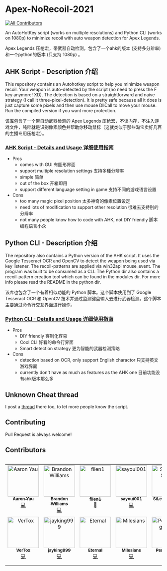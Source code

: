 # Apex-NoRecoil-2021
<!-- ALL-CONTRIBUTORS-BADGE:START - Do not remove or modify this section -->
[![All Contributors](https://img.shields.io/badge/all_contributors-12-orange.svg?style=flat-square)](#contributors-)
<!-- ALL-CONTRIBUTORS-BADGE:END -->
An AutoHotKey script (works on multiple resolutions) and Python CLI (works on 1080p) to minimize recoil with auto weapon detection for Apex Legends. 

Apex Legends 压枪宏，带武器自动检测，包含了一个ahk的版本 (支持多分辨率) 和一个python的版本 (只支持 1080p) 。


## AHK Script - Description 介绍
This repository contains an Autohotkey script to help you minimize weapon recoil. Your weapon is auto-detected by the script (no need to press the F key anymore! XD). The detection is based on a straightforward and naive strategy (I call it three-pixel-detection). It is pretty safe because all it does is just capture some pixels and then use mouse DllCall to move your mouse. Run the compiled version if you want more protection. 

该库包含了一个带自动武器检测的 Apex Legends 压枪宏，不读内存，不注入游戏文件，纯粹就是识别像素颜色并帮助你移动鼠标（这就类似于那些淘宝卖好几百的主播专用压枪宏）。

### [AHK Script - Details and Usage 详细使用指南](https://github.com/mgsweet/Apex-NoRecoil-2021/tree/main/AHK)

- Pros
  - comes with GUI 有圖形界面
  - support multiple resolution settings 支持多種分辨率
  - simple 简单
  - out of the box 开箱即用
  - support different language setting in game 支持不同的游戏语言设置
- Cons
  - too many magic pixel position 太多神奇的像素位置设定
  - need lots of modification to support other resolution 很难去支持别的分辨率
  - not many people know how to code with AHK, not DIY friendly 脚本编程语言小众

## Python CLI - Description 介绍
The repository also contains a Python version of the AHK script. It uses the Google Tesseract OCR and OpenCV to detect the weapon being used via key listener. The recoil-patterns are applied via win32api mouse_event. The program was built to be consumed as a CLI. The Python dir also contains a recoil-pattern creation tool which can be found in the modules dir. For more info please read the README in the python dir.

该库也包含了一个有着相似功能的 Python 脚本。这个脚本使用到了 Google Tesseract OCR 和 OpenCV 技术并通过监测键盘输入去进行武器检测。这个脚本主要通过命令行交互界面进行操作。

### [Python CLI - Details and Usage 详细使用指南](https://github.com/mgsweet/Apex-NoRecoil-2021/tree/main/python)

- Pros
  - DIY friendly 客制化容易
  - Cool CLI 好看的命令行界面
  - Smart detection strategy 更为智能的武器检测策略
- Cons
  - detection based on OCR, only support English charactor 只支持英文游戏界面
  - currently don't have as much as features as the AHK one 目前功能没有ahk版本那么多

## Unknown Cheat thread 
I post a [thread](https://www.unknowncheats.me/forum/apex-legends/476508-apex-norecoil-2021-official-post-auto-detect-multiple-resolution-supported.html) there too, to let more people know the script.

## Contributing
Pull Request is always welcome!

## Contributors
<table>
  <tr>
<!-- ALL-CONTRIBUTORS-LIST:START - Do not remove or modify this section -->
<!-- prettier-ignore-start -->
<!-- markdownlint-disable -->
<table>
  <tbody>
    <tr>
      <td align="center" valign="top" width="14.28%"><a href="http://mgsweet.com"><img src="https://avatars.githubusercontent.com/u/15327389?v=4?s=100" width="100px;" alt="Aaron Yau"/><br /><sub><b>Aaron Yau</b></sub></a><br /><a href="https://github.com/mgsweet/Apex-NoRecoil-2021/commits?author=mgsweet" title="Code">💻</a></td>
      <td align="center" valign="top" width="14.28%"><a href="https://www.wemakeart.co.za"><img src="https://avatars.githubusercontent.com/u/21266436?v=4?s=100" width="100px;" alt="Brandon Williams"/><br /><sub><b>Brandon Williams</b></sub></a><br /><a href="https://github.com/mgsweet/Apex-NoRecoil-2021/commits?author=krampus-nuggets" title="Code">💻</a></td>
      <td align="center" valign="top" width="14.28%"><a href="https://github.com/filen1"><img src="https://avatars.githubusercontent.com/u/88589472?v=4?s=100" width="100px;" alt="filen1"/><br /><sub><b>filen1</b></sub></a><br /><a href="#data-filen1" title="Data">🔣</a></td>
      <td align="center" valign="top" width="14.28%"><a href="https://github.com/sayoui001"><img src="https://avatars.githubusercontent.com/u/89756686?v=4?s=100" width="100px;" alt="sayoui001"/><br /><sub><b>sayoui001</b></sub></a><br /><a href="https://github.com/mgsweet/Apex-NoRecoil-2021/commits?author=sayoui001" title="Code">💻</a></td>
      <td align="center" valign="top" width="14.28%"><a href="https://github.com/SiLeNT-Sooul"><img src="https://avatars.githubusercontent.com/u/72454428?v=4?s=100" width="100px;" alt="SiLeNT-Sooul"/><br /><sub><b>SiLeNT-Sooul</b></sub></a><br /><a href="#data-SiLeNT-Sooul" title="Data">🔣</a></td>
      <td align="center" valign="top" width="14.28%"><a href="https://github.com/ThirdPetros"><img src="https://avatars.githubusercontent.com/u/60510041?v=4?s=100" width="100px;" alt="Petros"/><br /><sub><b>Petros</b></sub></a><br /><a href="#data-thirdpetros" title="Data">🔣</a></td>
      <td align="center" valign="top" width="14.28%"><a href="https://github.com/VStorm001"><img src="https://avatars.githubusercontent.com/u/79291809?v=4?s=100" width="100px;" alt="VStorm001"/><br /><sub><b>VStorm001</b></sub></a><br /><a href="https://github.com/mgsweet/Apex-NoRecoil-2021/commits?author=VStorm001" title="Code">💻</a></td>
    </tr>
    <tr>
      <td align="center" valign="top" width="14.28%"><a href="https://github.com/VerTox"><img src="https://avatars.githubusercontent.com/u/5575681?v=4?s=100" width="100px;" alt="VerTox"/><br /><sub><b>VerTox</b></sub></a><br /><a href="https://github.com/mgsweet/Apex-NoRecoil-2021/commits?author=VerTox" title="Code">💻</a></td>
      <td align="center" valign="top" width="14.28%"><a href="https://github.com/jayking999"><img src="https://avatars.githubusercontent.com/u/67616183?v=4?s=100" width="100px;" alt="jayking999"/><br /><sub><b>jayking999</b></sub></a><br /><a href="https://github.com/mgsweet/Apex-NoRecoil-2021/commits?author=jayking999" title="Code">💻</a></td>
      <td align="center" valign="top" width="14.28%"><a href="https://github.com/Eternal-Walnut"><img src="https://avatars.githubusercontent.com/u/100213430?v=4?s=100" width="100px;" alt="Eternal"/><br /><sub><b>Eternal</b></sub></a><br /><a href="https://github.com/mgsweet/Apex-NoRecoil-2021/commits?author=Eternal-Walnut" title="Code">💻</a></td>
      <td align="center" valign="top" width="14.28%"><a href="https://github.com/Milesians"><img src="https://avatars.githubusercontent.com/u/37968554?v=4?s=100" width="100px;" alt="Milesians"/><br /><sub><b>Milesians</b></sub></a><br /><a href="https://github.com/mgsweet/Apex-NoRecoil-2021/commits?author=Milesians" title="Code">💻</a></td>
      <td align="center" valign="top" width="14.28%"><a href="https://github.com/richardzzp"><img src="https://avatars.githubusercontent.com/u/39645545?v=4?s=100" width="100px;" alt="Pengcheng Zeng"/><br /><sub><b>Pengcheng Zeng</b></sub></a><br /><a href="#data-richardzzp" title="Data">🔣</a></td>
    </tr>
  </tbody>
</table>

<!-- markdownlint-restore -->
<!-- prettier-ignore-end -->

<!-- ALL-CONTRIBUTORS-LIST:END -->
</table>
